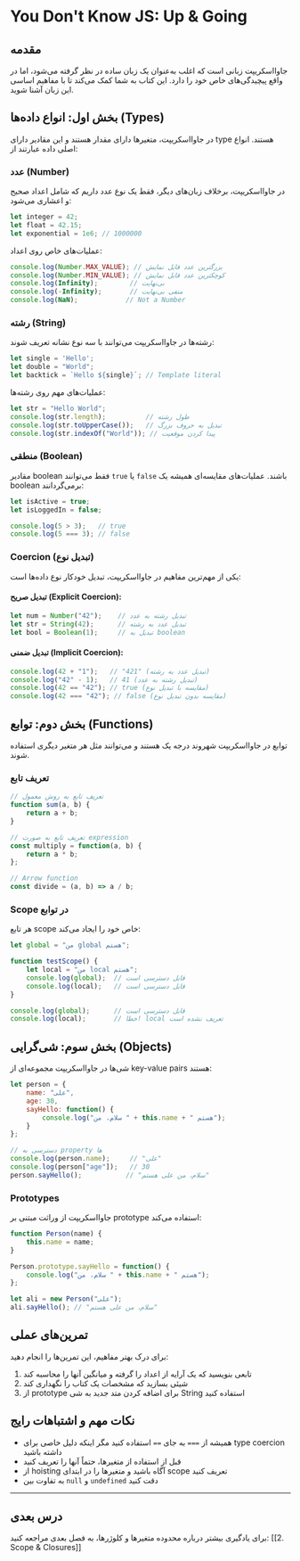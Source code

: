 # You Don't Know JS: Up & Going

## مقدمه
جاوااسکریپت زبانی است که اغلب به‌عنوان یک زبان ساده در نظر گرفته می‌شود، اما در واقع پیچیدگی‌های خاص خود را دارد. این کتاب به شما کمک می‌کند تا با مفاهیم اساسی این زبان آشنا شوید.

## بخش اول: انواع داده‌ها (Types)
در جاوااسکریپت، متغیرها دارای مقدار هستند و این مقادیر دارای type هستند. انواع اصلی داده عبارتند از:

### عدد (Number)
در جاوااسکریپت، برخلاف زبان‌های دیگر، فقط یک نوع عدد داریم که شامل اعداد صحیح و اعشاری می‌شود:

```javascript
let integer = 42;
let float = 42.15;
let exponential = 1e6; // 1000000
```

عملیات‌های خاص روی اعداد:
```javascript
console.log(Number.MAX_VALUE); // بزرگترین عدد قابل نمایش
console.log(Number.MIN_VALUE); // کوچکترین عدد قابل نمایش
console.log(Infinity);        // بی‌نهایت
console.log(-Infinity);       // منفی بی‌نهایت
console.log(NaN);            // Not a Number
```

### رشته (String)
رشته‌ها در جاوااسکریپت می‌توانند با سه نوع نشانه تعریف شوند:
```javascript
let single = 'Hello';
let double = "World";
let backtick = `Hello ${single}`; // Template literal
```

عملیات‌های مهم روی رشته‌ها:
```javascript
let str = "Hello World";
console.log(str.length);          // طول رشته
console.log(str.toUpperCase());   // تبدیل به حروف بزرگ
console.log(str.indexOf("World")); // پیدا کردن موقعیت
```

### منطقی (Boolean)
مقادیر boolean فقط می‌توانند `true` یا `false` باشند. عملیات‌های مقایسه‌ای همیشه یک boolean برمی‌گردانند:

```javascript
let isActive = true;
let isLoggedIn = false;

console.log(5 > 3);   // true
console.log(5 === 3); // false
```

### Coercion (تبدیل نوع)
یکی از مهم‌ترین مفاهیم در جاوااسکریپت، تبدیل خودکار نوع داده‌ها است:

#### تبدیل صریح (Explicit Coercion):
```javascript
let num = Number("42");    // تبدیل رشته به عدد
let str = String(42);      // تبدیل عدد به رشته
let bool = Boolean(1);     // تبدیل به boolean
```

#### تبدیل ضمنی (Implicit Coercion):
```javascript
console.log(42 + "1");   // "421" (تبدیل عدد به رشته)
console.log("42" - 1);   // 41 (تبدیل رشته به عدد)
console.log(42 == "42"); // true (مقایسه با تبدیل نوع)
console.log(42 === "42"); // false (مقایسه بدون تبدیل نوع)
```

## بخش دوم: توابع (Functions)
توابع در جاوااسکریپت شهروند درجه یک هستند و می‌توانند مثل هر متغیر دیگری استفاده شوند.

### تعریف تابع
```javascript
// تعریف تابع به روش معمول
function sum(a, b) {
    return a + b;
}

// تعریف تابع به صورت expression
const multiply = function(a, b) {
    return a * b;
};

// Arrow function
const divide = (a, b) => a / b;
```

### Scope در توابع
هر تابع scope خاص خود را ایجاد می‌کند:

```javascript
let global = "من global هستم";

function testScope() {
    let local = "من local هستم";
    console.log(global);  // قابل دسترسی است
    console.log(local);   // قابل دسترسی است
}

console.log(global);      // قابل دسترسی است
console.log(local);       // خطا! local تعریف نشده است
```

## بخش سوم: شی‌گرایی (Objects)
شی‌ها در جاوااسکریپت مجموعه‌ای از key-value pairs هستند:

```javascript
let person = {
    name: "علی",
    age: 30,
    sayHello: function() {
        console.log("سلام، من " + this.name + " هستم");
    }
};

// دسترسی به property ها
console.log(person.name);     // "علی"
console.log(person["age"]);   // 30
person.sayHello();           // "سلام، من علی هستم"
```

### Prototypes
جاوااسکریپت از وراثت مبتنی بر prototype استفاده می‌کند:

```javascript
function Person(name) {
    this.name = name;
}

Person.prototype.sayHello = function() {
    console.log("سلام، من " + this.name + " هستم");
};

let ali = new Person("علی");
ali.sayHello(); // "سلام، من علی هستم"
```

## تمرین‌های عملی
برای درک بهتر مفاهیم، این تمرین‌ها را انجام دهید:

1. تابعی بنویسید که یک آرایه از اعداد را گرفته و میانگین آنها را محاسبه کند
2. شیئی بسازید که مشخصات یک کتاب را نگهداری کند
3. از prototype برای اضافه کردن متد جدید به شی String استفاده کنید

## نکات مهم و اشتباهات رایج
- همیشه از `===` به جای `==` استفاده کنید مگر اینکه دلیل خاصی برای type coercion داشته باشید
- قبل از استفاده از متغیرها، حتماً آنها را تعریف کنید
- از hoisting آگاه باشید و متغیرها را در ابتدای scope تعریف کنید
- به تفاوت بین `null` و `undefined` دقت کنید
---
## درس بعدی
برای یادگیری بیشتر درباره محدوده متغیرها و کلوژرها، به فصل بعدی مراجعه کنید:
[[2. Scope & Closures]]